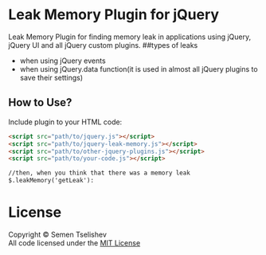 # Leak Memory Plugin for jQuery
Leak Memory Plugin for finding memory leak in applications using jQuery, jQuery UI and all jQuery custom plugins.
##types of leaks
  * when using jQuery events
  * when using jQuery.data function(it is used in almost all jQuery plugins to save their settings)

## How to Use?
Include plugin to your HTML code:
```html
<script src="path/to/jquery.js"></script>
<script src="path/to/jquery-leak-memory.js"></script>
<script src="path/to/other-jquery-plugins.js"></script>
<script src="path/to/your-code.js"></script>

//then, when you think that there was a memory leak
$.leakMemory('getLeak'):

```
# License
Copyright &copy; Semen Tselishev<br>
All code licensed under the [MIT License](http://www.opensource.org/licenses/mit-license.php)